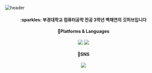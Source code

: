 ![header](https://capsule-render.vercel.app/api?type=waving&color=0:BDEDFF,100:FCDFFF&section=header&height=180&text=Chaeyeon's%20Github&fontSize=50&fontColor=98AFC7)

<div align="center">
 <h4>	:sparkles: 부경대학교 컴퓨터공학 전공 3학년 백채연의 깃허브입니다</h4>
</div>

<div align="center">
 <h4>	📝Platforms & Languages </h4>
  <img src="https://img.shields.io/badge/Spring Boot-6DB33F?style=flat&logo=SpringBoot&logoColor=white" />
	<img src="https://img.shields.io/badge/Java-007396?style=flat&logo=Java&logoColor=white" />
</div>

<div align="center">
<h4>	🎉SNS </h4>
<a href="https://blog.naver.com/qorcodus_">
<img src="https://img.shields.io/badge/My Blog-A9BCF5?style=flat-square&logo=GitHub Sponsors&logoColor=white&link=(https://blog.naver.com/qorcodus_)"/></a>
</div>
